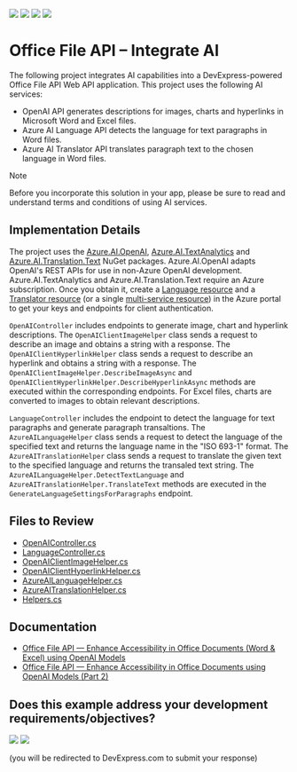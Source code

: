 <!-- default badges list -->
![](https://img.shields.io/endpoint?url=https://codecentral.devexpress.com/api/v1/VersionRange/794940392/23.2.5%2B)
[![](https://img.shields.io/badge/Open_in_DevExpress_Support_Center-FF7200?style=flat-square&logo=DevExpress&logoColor=white)](https://supportcenter.devexpress.com/ticket/details/T1231021)
[![](https://img.shields.io/badge/📖_How_to_use_DevExpress_Examples-e9f6fc?style=flat-square)](https://docs.devexpress.com/GeneralInformation/403183)
[![](https://img.shields.io/badge/💬_Leave_Feedback-feecdd?style=flat-square)](#does-this-example-address-your-development-requirementsobjectives)
<!-- default badges end -->
# Office File API – Integrate AI

The following project integrates AI capabilities into a DevExpress-powered Office File API Web API application. This project uses the following AI services:
* OpenAI API generates descriptions for images, charts and hyperlinks in Microsoft Word and Excel files.
* Azure AI Language API detects the language for text paragraphs in Word files.
* Azure AI Translator API translates paragraph text to the chosen language in Word files.

> [!note]
> Before you incorporate this solution in your app, please be sure to read and understand terms and conditions of using AI services.

## Implementation Details

The project uses the [Azure.AI.OpenAI](https://www.nuget.org/packages/Azure.AI.OpenAI/), [Azure.AI.TextAnalytics](https://www.nuget.org/packages/Azure.AI.TextAnalytics) and [Azure.AI.Translation.Text](https://www.nuget.org/packages/Azure.AI.Translation.Text) NuGet packages. Azure.AI.OpenAI adapts OpenAI's REST APIs for use in non-Azure OpenAI development. Azure.AI.TextAnalytics and Azure.AI.Translation.Text require an Azure subscription. Once you obtain it, create a [Language resource](https://learn.microsoft.com/en-us/azure/ai-services/language-service/language-detection/quickstart?tabs=windows&pivots=programming-language-csharp#create-an-azure-resource) and a [Translator resource](https://learn.microsoft.com/en-us/azure/ai-services/translator/create-translator-resource) (or a single [multi-service resource](https://learn.microsoft.com/en-us/azure/ai-services/multi-service-resource?tabs=windows&pivots=azportal)) in the Azure portal to get your keys and endpoints for client authentication.

`OpenAIController` includes endpoints to generate image, chart and hyperlink descriptions. The `OpenAIClientImageHelper` class sends a request to describe an image and obtains a string with a response. The `OpenAIClientHyperlinkHelper` class sends a request to describe an hyperlink and obtains a string with a response. The `OpenAIClientImageHelper.DescribeImageAsync` and `OpenAIClientHyperlinkHelper.DescribeHyperlinkAsync` methods are executed within the corresponding endpoints.
For Excel files, charts are converted to images to obtain relevant descriptions.

`LanguageController` includes the endpoint to detect the language for text paragraphs and generate paragraph transaltions. The `AzureAILanguageHelper` class sends a request to detect the language of the specified text and returns the language name in the "ISO 693-1" format. The `AzureAITranslationHelper` class sends a request to translate the given text to the specified language and returns the transaled text string. The `AzureAILanguageHelper.DetectTextLanguage` and `AzureAITranslationHelper.TranslateText` methods are executed in the  `GenerateLanguageSettingsForParagraphs` endpoint.

## Files to Review

* [OpenAIController.cs](./CS/Controllers/OpenAIController.cs)
* [LanguageController.cs](./CS/Controllers/LanguageController.cs)
* [OpenAIClientImageHelper.cs](./CS/BusinessObjects/OpenAIClientImageHelper.cs)
* [OpenAIClientHyperlinkHelper.cs](./CS/BusinessObjects/OpenAIClientHyperlinkHelper.cs)
* [AzureAILanguageHelper.cs](./CS/BusinessObjects/AzureAILanguageHelper.cs)
* [AzureAITranslationHelper.cs](./CS/BusinessObjects/AzureAITranslationHelper.cs)
* [Helpers.cs](./CS/BusinessObjects/Helpers.cs)

## Documentation

* [Office File API — Enhance Accessibility in Office Documents (Word & Excel) using OpenAI Models](https://community.devexpress.com/blogs/office/archive/2024/05/08/enhance-accessibility-in-office-documents-word-and-excel-using-artificial-intelligence-system.aspx)
* [Office File API — Enhance Accessibility in Office Documents using OpenAI Models (Part 2)](https://community.devexpress.com/blogs/office/archive/2024/06/03/office-file-api-enhance-accessibility-in-office-documents-word-amp-excel-using-openai-models-part-2.aspx)
<!-- feedback -->
## Does this example address your development requirements/objectives?

[<img src="https://www.devexpress.com/support/examples/i/yes-button.svg"/>](https://www.devexpress.com/support/examples/survey.xml?utm_source=github&utm_campaign=office-file-api-ai-implementation&~~~was_helpful=yes) [<img src="https://www.devexpress.com/support/examples/i/no-button.svg"/>](https://www.devexpress.com/support/examples/survey.xml?utm_source=github&utm_campaign=office-file-api-ai-implementation&~~~was_helpful=no)

(you will be redirected to DevExpress.com to submit your response)
<!-- feedback end -->
